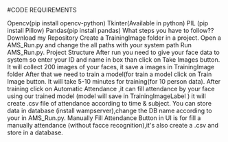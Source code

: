 #CODE REQUIREMENTS

Opencv(pip install opencv-python)
Tkinter(Available in python)
PIL (pip install Pillow)
Pandas(pip install pandas)
What steps you have to follow??
Download my Repository
Create a TrainingImage folder in a project.
Open a AMS_Run.py and change the all paths with your system path
Run AMS_Run.py.
Project Structure
After run you need to give your face data to system so enter your ID and name in box than click on Take Images button.
It will collect 200 images of your faces, it save a images in TrainingImage folder
After that we need to train a model(for train a model click on Train Image button.
It will take 5-10 minutes for training(for 10 person data).
After training click on Automatic Attendance ,it can fill attendance by your face using our trained model (model will save in TrainingImageLabel )
it will create .csv file of attendance according to time & subject.
You can store data in database (install wampserver),change the DB name according to your in AMS_Run.py.
Manually Fill Attendance Button in UI is for fill a manually attendance (without facce recognition),it's also create a .csv and store in a database.
